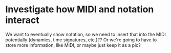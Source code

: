 # Investigate how MIDI and notation interact

We want to eventually show notation, so we need to insert that into the MIDI potentially (dynamics, time signatures, etc.)?? Or we're going to have to store more information, like MIDI, or maybe just keep it as a pic?